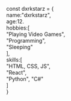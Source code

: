 const dxrkstarz = {  
  name:"dxrkstarz",  
  age:12.  
  hobbies:[  
    "Playing Video Games",  
    "Programming",  
    "Sleeping"  
    ],  
  skills:[  
    "HTML, CSS, JS",  
    "React",  
    "Python",
    "C#"  
  ]  
}
